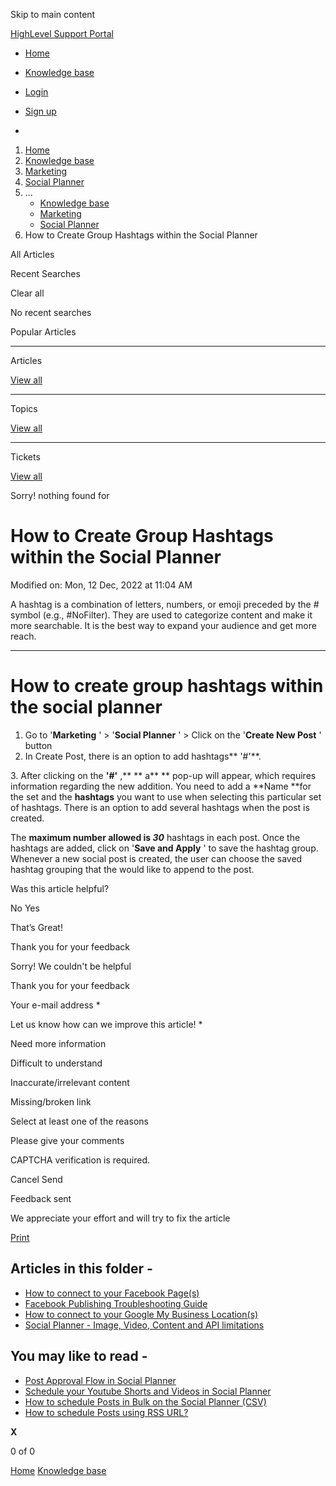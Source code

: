 Skip to main content

[ HighLevel Support Portal ](https://help.gohighlevel.com)

  * [ Home ](/support/home)
  * [ Knowledge base ](/support/solutions)

  * [Login](/support/login)
  * [Sign up](/support/signup)
  * 

  1. [Home](/support/home)
  2. [Knowledge base](/support/solutions)
  3. [Marketing](/support/solutions/48000449565)
  4. [Social Planner](/support/solutions/folders/48000684282)
  5. ... 
     * [Knowledge base](/support/solutions)
     * [Marketing](/support/solutions/48000449565)
     * [Social Planner](/support/solutions/folders/48000684282)
  6. How to Create Group Hashtags within the Social Planner

All  Articles 

Recent Searches

Clear all

No recent searches

Popular Articles

* * *

Articles

[View all](/support/search/solutions)

* * *

Topics

[View all](/support/search/topics)

* * *

Tickets

[View all](/support/search/tickets)

Sorry! nothing found for   

# How to Create Group Hashtags within the Social Planner

Modified on: Mon, 12 Dec, 2022 at 11:04 AM

A hashtag is a combination of letters, numbers, or emoji preceded by the # symbol (e.g., #NoFilter). They are used to categorize content and make it more searchable. It is the best way to expand your audience and get more reach.

* * *

# How to create group hashtags within the social planner

  1. Go to '**Marketing** ' > '**Social Planner** ' > Click on the '**Create New Post** ' button
  2. In Create Post, there is an option to add hashtags**  '#'**.

3\. After clicking on the **'#'** ,** ** a** ** pop-up will appear, which requires information regarding the new addition. You need to add a **Name  **for the set and the **hashtags** you want to use when selecting this particular set of hashtags. There is an option to add several hashtags when the post is created.  
  
The **maximum number allowed is _30_** hashtags in each post. Once the hashtags are added, click on '**Save and Apply** ' to save the hashtag group. Whenever a new social post is created, the user can choose the saved hashtag grouping that the would like to append to the post.

Was this article helpful?

No  Yes 

That’s Great!

Thank you for your feedback

Sorry! We couldn't be helpful

Thank you for your feedback

Your e-mail address *

Let us know how can we improve this article! *

Need more information 

Difficult to understand 

Inaccurate/irrelevant content 

Missing/broken link 

Select at least one of the reasons 

Please give your comments 

CAPTCHA verification is required. 

Cancel  Send 

Feedback sent

We appreciate your effort and will try to fix the article

[Print](javascript:print\(\))

## Articles in this folder -

  * [How to connect to your Facebook Page(s)](/support/solutions/articles/48001210327-how-to-connect-to-your-facebook-page-s-)
  * [Facebook Publishing Troubleshooting Guide](/support/solutions/articles/48001210328-facebook-publishing-troubleshooting-guide)
  * [How to connect to your Google My Business Location(s)](/support/solutions/articles/48001210325-how-to-connect-to-your-google-my-business-location-s-)
  * [Social Planner - Image, Video, Content and API limitations](/support/solutions/articles/48001210585-social-planner-image-video-content-and-api-limitations)

## You may like to read -

  * [Post Approval Flow in Social Planner](/support/solutions/articles/48001229834-post-approval-flow-in-social-planner)
  * [Schedule your Youtube Shorts and Videos in Social Planner](/support/solutions/articles/155000002838-schedule-your-youtube-shorts-and-videos-in-social-planner)
  * [How to schedule Posts in Bulk on the Social Planner (CSV)](/support/solutions/articles/48001223431-how-to-schedule-posts-in-bulk-on-the-social-planner-csv-)
  * [How to schedule Posts using RSS URL?](/support/solutions/articles/155000001052-how-to-schedule-posts-using-rss-url-)

**X**

0 of 0 []()

[Home](/support/home) [Knowledge base](/support/solutions)

